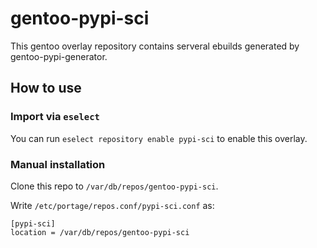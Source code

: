 # gentoo-pypi-sci

This gentoo overlay repository contains serveral ebuilds generated by gentoo-pypi-generator.

## How to use

### Import via `eselect`

You can run `eselect repository enable pypi-sci` to enable this overlay.

### Manual installation

Clone this repo to `/var/db/repos/gentoo-pypi-sci`.

Write `/etc/portage/repos.conf/pypi-sci.conf` as:

```
[pypi-sci]
location = /var/db/repos/gentoo-pypi-sci
```
